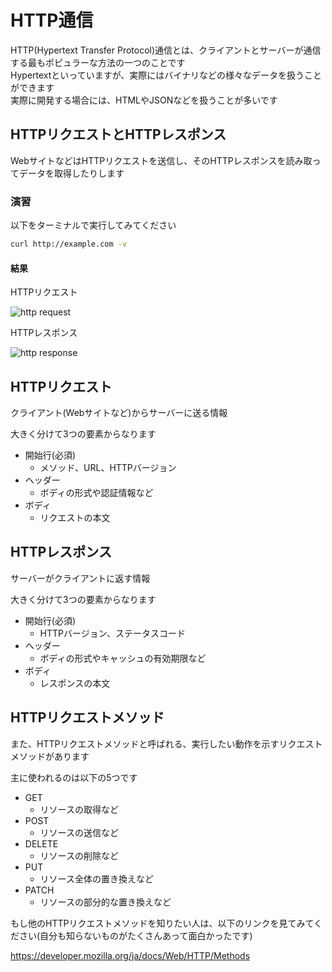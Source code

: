 # HTTP通信

HTTP(Hypertext Transfer Protocol)通信とは、クライアントとサーバーが通信する最もポピュラーな方法の一つのことです  
Hypertextといっていますが、実際にはバイナリなどの様々なデータを扱うことができます  
実際に開発する場合には、HTMLやJSONなどを扱うことが多いです

## HTTPリクエストとHTTPレスポンス

WebサイトなどはHTTPリクエストを送信し、そのHTTPレスポンスを読み取ってデータを取得したりします

### 演習

以下をターミナルで実行してみてください

```bash
curl http://example.com -v
```

#### 結果

HTTPリクエスト

![http request](/img/practical-programming/second/lec02/http-request.png)

HTTPレスポンス

![http response](/img/practical-programming/second/lec02/http-response.png)

## HTTPリクエスト

クライアント(Webサイトなど)からサーバーに送る情報

大きく分けて3つの要素からなります

- 開始行(必須)
  - メソッド、URL、HTTPバージョン
- ヘッダー
  - ボディの形式や認証情報など
- ボディ
  - リクエストの本文

## HTTPレスポンス

サーバーがクライアントに返す情報

大きく分けて3つの要素からなります

- 開始行(必須)
  - HTTPバージョン、ステータスコード
- ヘッダー
  - ボディの形式やキャッシュの有効期限など
- ボディ
  - レスポンスの本文

## HTTPリクエストメソッド

また、HTTPリクエストメソッドと呼ばれる、実行したい動作を示すリクエストメソッドがあります

主に使われるのは以下の5つです

- GET
  - リソースの取得など
- POST
  - リソースの送信など
- DELETE
  - リソースの削除など
- PUT
  - リソース全体の置き換えなど
- PATCH
  - リソースの部分的な置き換えなど

もし他のHTTPリクエストメソッドを知りたい人は、以下のリンクを見てみてください(自分も知らないものがたくさんあって面白かったです)

https://developer.mozilla.org/ja/docs/Web/HTTP/Methods

